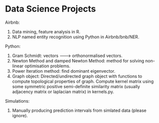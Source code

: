 # Data Science Projects

Airbnb:
1. Data mining, feature analysis in R.
2. NLP named entity recognition using Python in Airbnb/bnb/NER.

Python:
1. Gram Schmidt: vectors ---> orthonormalised vectors.
2. Newton Method and damped Newton Method: method for solving non-linear optimisation problems.
3. Power Iteration method: find dominant eigenvector.
4. Graph object: Directed/undirected graph object with functions to compute topological properties of graph. Compute kernel matrix using some symmetric positive semi-definite similarity matrix (usually adjacency matrix or laplacian matrix) in kernels.py.

Simulations:
1. Manually producing prediction intervals from simlated data (please ignore).



